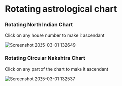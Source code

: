 # Rotating astrological chart

### Rotating North Indian Chart
Click on any house number to make it ascendant

![Screenshot 2025-03-01 132649](https://github.com/user-attachments/assets/66ef0ff4-9f6f-4064-8d6a-a7c12ea31053)


### Rotating Circular Nakshtra Chart
Click on any part of the chart to make it ascendant

![Screenshot 2025-03-01 132537](https://github.com/user-attachments/assets/a0c04e0f-fe91-4900-adc5-9f7f780b576d)

